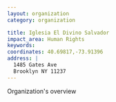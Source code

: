 ```yaml
---
layout: organization
category: organization

title: Iglesia El Divino Salvador
impact_area: Human Rights
keywords: 
coordinates: 40.69817,-73.91396
address: |
  1485 Gates Ave
  Brooklyn NY 11237
---
```

Organization's overview
